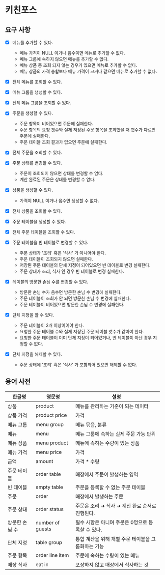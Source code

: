 # 키친포스

## 요구 사항

- [X] 메뉴를 추가할 수 있다.
    - 메뉴 가격이 NULL 이거나 음수이면 메뉴로 추가할 수 없다.
    - 메뉴 그룹에 속하지 않으면 메뉴를 추가할 수 없다.
    - 메뉴 상품 중 조회 되지 않는 경우가 있으면 메뉴로 추가할 수 없다.
    - 메뉴 상품의 가격 총합보다 메뉴 가격이 크거나 같으면 메뉴로 추가할 수 없다.
- [X] 전체 메뉴를 조회할 수 있다.

- [X] 메뉴 그룹을 생성할 수 있다.
- [X] 전체 메뉴 그룹을 조회할 수 있다.

- [X] 주문을 생성할 수 있다.
    - 주문 항목이 비어있으면 주문에 실패한다.
    - 주문 항목의 요청 갯수와 실제 저장된 주문 항목을 조회했을 때 갯수가 다르면 주문에 실패한다.
    - 주문 테이블 조회 결과가 없으면 주문에 실패한다.
- [X] 전체 주문을 조회할 수 있다.
- [X] 주문 상태를 변경할 수 있다.
    - 주문이 조회되지 않으면 상태를 변경할 수 없다.
    - 계산 완료된 주문은 상태를 변경할 수 없다.

- [X] 상품을 생성할 수 있다.
    - 가격이 NULL 이거나 음수면 생성할 수 없다.
- [X] 전체 상품을 조회할 수 있다.

- [X] 주문 테이블을 생성할 수 있다.
- [X] 전체 주문 테이블을 조회할 수 있다.
- [X] 주문 테이블을 빈 테이블로 변경할 수 있다.
    - 주문 상태가 '조리' 혹은 '식사' 가 아니어야 한다.
    - 주문 테이블이 조회되지 않으면 실패한다.
    - 저장된 주문 테이블의 단체 지정이 되어있으면 빈 테이블로 변경 실패한다.
    - 주문 상태가 조리, 식사 인 경우 빈 테이블로 변경 실패한다.
- [X] 테이블의 방문한 손님 수를 변경할 수 있다.
    - 방문한 손님 수가 음수면 방문한 손님 수 변경에 실패한다.
    - 주문 테이블이 조회가 안 되면 방문한 손님 수 변경에 실패한다.
    - 주문 테이블이 비어있으면 방문한 손님 수 변경에 실패한다.

- [X] 단체 지정을 할 수 있다.
    - 주문 테이블이 2개 이상이어야 한다.
    - 요청한 주문 테이블 수와 실제 저장된 주문 테이블 갯수가 같아야 한다.
    - 요청한 주문 테이블이 이미 단체 지정이 되어있거나, 빈 테이블이 아닌 경우 지정할 수 없다.
- [X] 단체 지정을 해제할 수 있다.
    - 주문 상태에 '조리' 혹은 '식사' 가 포함되어 있으면 해제할 수 없다.

## 용어 사전

| 한글명 | 영문명 | 설명 |
| -- | --- | --- |
| 상품 | product | 메뉴를 관리하는 기준이 되는 데이터 |
| 상품 가격 | product price | 가격
| 메뉴 그룹 | menu group | 메뉴 묶음, 분류 |
| 메뉴 | menu | 메뉴 그룹에 속하는 실제 주문 가능 단위 |
| 메뉴 상품 | menu product | 메뉴에 속하는 수량이 있는 상품 |
| 메뉴 가격 | menu price | 가격 |
| 금액 | amount | 가격 * 수량 |
| 주문 테이블 | order table | 매장에서 주문이 발생하는 영역 |
| 빈 테이블 | empty table | 주문을 등록할 수 없는 주문 테이블 |
| 주문 | order | 매장에서 발생하는 주문 |
| 주문 상태 | order status | 주문은 조리 ➜ 식사 ➜ 계산 완료 순서로 진행된다. |
| 방문한 손님 수 | number of guests | 필수 사항은 아니며 주문은 0명으로 등록할 수 있다. |
| 단체 지정 | table group | 통합 계산을 위해 개별 주문 테이블을 그룹화하는 기능 |
| 주문 항목 | order line item | 주문에 속하는 수량이 있는 메뉴 |
| 매장 식사 | eat in | 포장하지 않고 매장에서 식사하는 것 |
